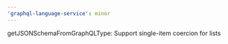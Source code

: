 ```yaml
---
'graphql-language-service': minor
---
```


getJSONSchemaFromGraphQLType: Support single-item coercion for lists
